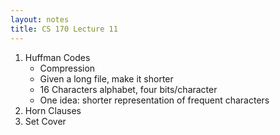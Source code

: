 ```yaml
---
layout: notes
title: CS 170 Lecture 11
---
```


1. Huffman Codes
    * Compression
    * Given a long file, make it shorter
    * 16 Characters alphabet, four bits/character
    * One idea: shorter representation of frequent characters
1. Horn Clauses
1. Set Cover

